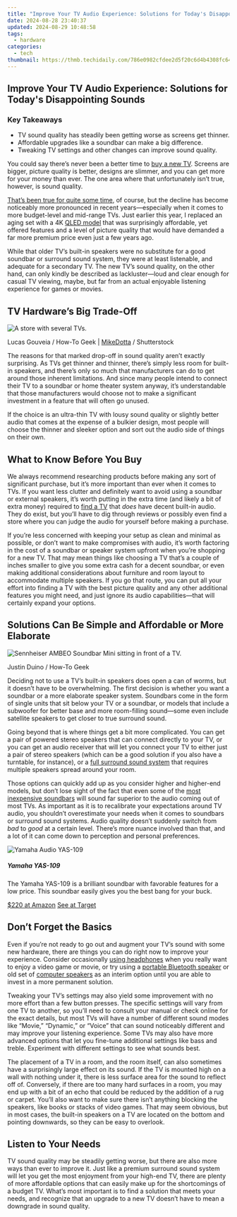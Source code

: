 ```yaml
---
title: "Improve Your TV Audio Experience: Solutions for Today's Disappointing Sounds"
date: 2024-08-28 23:40:37
updated: 2024-08-29 10:48:58
tags:
  - hardware
categories:
  - tech
thumbnail: https://thmb.techidaily.com/786e0982cfdee2d5f20c6d4b4308fc64b7f3b17fc6a8a55e95bfdc13a652344b.jpg
---
```


## Improve Your TV Audio Experience: Solutions for Today's Disappointing Sounds

### Key Takeaways

* TV sound quality has steadily been getting worse as screens get thinner.
* Affordable upgrades like a soundbar can make a big difference.
* Tweaking TV settings and other changes can improve sound quality.

 You could say there’s never been a better time to [buy a new TV](https://smart-video-creator.techidaily.com/jaycut-for-beginners-learn-how-to-edit-videos-online-for-free/). Screens are bigger, picture quality is better, designs are slimmer, and you can get more for your money than ever. The one area where that unfortunately isn’t true, however, is sound quality.

[That’s been true for quite some time](https://youtube-sure.techidaily.com/avigating-common-youtube-short-glitches/), of course, but the decline has become noticeably more pronounced in recent years—especially when it comes to more budget-level and mid-range TVs. Just earlier this year, I replaced an aging set with a 4K [QLED model](https://win11-tips.techidaily.com/swift-printer-removal-procedures-for-windows-11-users/) that was surprisingly affordable, yet offered features and a level of picture quality that would have demanded a far more premium price even just a few years ago.

 While that older TV’s built-in speakers were no substitute for a good soundbar or surround sound system, they were at least listenable, and adequate for a secondary TV. The new TV’s sound quality, on the other hand, can only kindly be described as lackluster—loud and clear enough for casual TV viewing, maybe, but far from an actual enjoyable listening experience for games or movies.

##  TV Hardware’s Big Trade-Off

![A store with several TVs.](https://static1.howtogeekimages.com/wordpress/wp-content/uploads/2024/05/a-store-with-several-tvs.jpg) 

Lucas Gouveia / How-To Geek | [MikeDotta](https://www.shutterstock.com/image-photo/bilbao-spain-july-2018-samsung-qled-1204273909) / Shutterstock

 The reasons for that marked drop-off in sound quality aren’t exactly surprising. As TVs get thinner and thinner, there’s simply less room for built-in speakers, and there’s only so much that manufacturers can do to get around those inherent limitations. And since many people intend to connect their TV to a soundbar or home theater system anyway, it’s understandable that those manufacturers would choose not to make a significant investment in a feature that will often go unused.

 If the choice is an ultra-thin TV with lousy sound quality or slightly better audio that comes at the expense of a bulkier design, most people will choose the thinner and sleeker option and sort out the audio side of things on their own.

##  What to Know Before You Buy

 We always recommend researching products before making any sort of significant purchase, but it’s more important than ever when it comes to TVs. If you want less clutter and definitely want to avoid using a soundbar or external speakers, it’s worth putting in the extra time (and likely a bit of extra money) required to [find a TV](https://some-guidance.techidaily.com/master-the-remastered-yakuza-3-for-pc-with-these-essential-stability-fixes/) that _does_ have decent built-in audio. They do exist, but you’ll have to dig through reviews or possibly even find a store where you can judge the audio for yourself before making a purchase.

 If you’re less concerned with keeping your setup as clean and minimal as possible, or don’t want to make compromises with audio, it’s worth factoring in the cost of a soundbar or speaker system upfront when you’re shopping for a new TV. That may mean things like choosing a TV that’s a couple of inches smaller to give you some extra cash for a decent soundbar, or even making additional considerations about furniture and room layout to accommodate multiple speakers. If you go that route, you can put all your effort into finding a TV with the best picture quality and any other additional features you might need, and just ignore its audio capabilities—that will certainly expand your options.

##  Solutions Can Be Simple and Affordable or More Elaborate

![Sennheiser AMBEO Soundbar Mini sitting in front of a TV.](https://static1.howtogeekimages.com/wordpress/wp-content/uploads/2024/07/53153976228_8dbbce28c9_o.jpg) 

Justin Duino / How-To Geek

 Deciding not to use a TV’s built-in speakers does open a can of worms, but it doesn’t have to be overwhelming. The first decision is whether you want a soundbar or a more elaborate speaker system. Soundbars come in the form of single units that sit below your TV or a soundbar, or models that include a subwoofer for better base and more room-filling sound—some even include satellite speakers to get closer to true surround sound.

 Going beyond that is where things get a bit more complicated. You can get a pair of powered stereo speakers that can connect directly to your TV, or you can get an audio receiver that will let you connect your TV to either just a pair of stereo speakers (which can be a good solution if you also have a turntable, for instance), or a [full surround sound system](https://hardware-reviews.techidaily.com/aoc-unveils-powerhouse-triad-the-u3-graphic-pro-monitors-for-professionals/) that requires multiple speakers spread around your room.

 Those options can quickly add up as you consider higher and higher-end models, but don’t lose sight of the fact that even some of the [most inexpensive soundbars](https://extra-hints.techidaily.com/action-cameras-showdown-gopro-hero5-black-clashes-with-yi-4ks-latest/) will sound far superior to the audio coming out of most TVs. As important as it is to recalibrate your expectations around TV audio, you shouldn’t overestimate your needs when it comes to soundbars or surround sound systems. Audio quality doesn’t suddenly switch from _bad_ to _good_ at a certain level. There’s more nuance involved than that, and a lot of it can come down to perception and personal preferences.

![Yamaha Audio YAS-109](https://static1.howtogeekimages.com/wordpress/wp-content/uploads/2024/01/yamaha-audio-yas-109.png) 

#####  Yamaha YAS-109

The Yamaha YAS-109 is a brilliant soundbar with favorable features for a low price. This soundbar easily gives you the best bang for your buck.

[$220 at Amazon](https://www.amazon.com/Yamaha-YAS-109-Subwoofers-Bluetooth-Control/dp/B07T17918N?tag=hotoge-20&ascsubtag=UUhtgUeUpU2003995&asc%5Frefurl=https%3A%2F%2Fwww.howtogeek.com%2Ftvs-sound-worse-than-ever-but-you-have-options%2F&asc%5Fcampaign=Evergreen) [See at Target](https://shop-links.co/link/?exclusive=1&publisher_slug=itechdaily19598&url=https%3A%2F%2Fwww.target.com%2Fp%2Fyamaha%255Fyas109%255Fsound%255F%2F-%2FA-76767914) 

##  Don’t Forget the Basics

 Even if you’re not ready to go out and augment your TV’s sound with some new hardware, there are things you can do right now to improve your experience. Consider occasionally [using headphones](https://extra-hints.techidaily.com/aggregate-video-pieces-into-lists/) when you really want to enjoy a video game or movie, or try using a [portable Bluetooth speaker](https://some-guidance.techidaily.com/unlock-the-power-of-pinterest-top-5-free-extractors-at-hand-for-2024/) or old set of [computer speakers](https://some-approaches.techidaily.com/new-synergizing-visual-cues-with-the-right-musical-choices/) as an interim option until you are able to invest in a more permanent solution.

 Tweaking your TV’s settings may also yield some improvement with no more effort than a few button presses. The specific settings will vary from one TV to another, so you’ll need to consult your manual or check online for the exact details, but most TVs will have a number of different sound modes like “Movie,” “Dynamic,” or “Voice” that can sound noticeably different and may improve your listening experience. Some TVs may also have more advanced options that let you fine-tune additional settings like bass and treble. Experiment with different settings to see what sounds best.

 The placement of a TV in a room, and the room itself, can also sometimes have a surprisingly large effect on its sound. If the TV is mounted high on a wall with nothing under it, there is less surface area for the sound to reflect off of. Conversely, if there are too many hard surfaces in a room, you may end up with a bit of an echo that could be reduced by the addition of a rug or carpet. You’ll also want to make sure there isn’t anything blocking the speakers, like books or stacks of video games. That may seem obvious, but in most cases, the built-in speakers on a TV are located on the bottom and pointing downwards, so they can be easy to overlook.

##  Listen to Your Needs

 TV sound quality may be steadily getting worse, but there are also more ways than ever to improve it. Just like a premium surround sound system will let you get the most enjoyment from your high-end TV, there are plenty of more affordable options that can easily make up for the shortcomings of a budget TV. What’s most important is to find a solution that meets your needs, and recognize that an upgrade to a new TV doesn’t have to mean a downgrade in sound quality.

<ins class="adsbygoogle"
     style="display:block"
     data-ad-format="autorelaxed"
     data-ad-client="ca-pub-7571918770474297"
     data-ad-slot="1223367746"></ins>



<ins class="adsbygoogle"
     style="display:block"
     data-ad-client="ca-pub-7571918770474297"
     data-ad-slot="8358498916"
     data-ad-format="auto"
     data-full-width-responsive="true"></ins>
